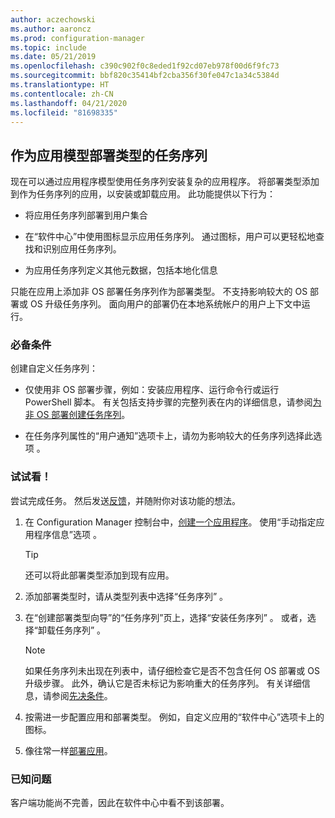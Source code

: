 ```yaml
---
author: aczechowski
ms.author: aaroncz
ms.prod: configuration-manager
ms.topic: include
ms.date: 05/21/2019
ms.openlocfilehash: c390c902f0c8eded1f92cd07eb978f00d6f9fc73
ms.sourcegitcommit: bbf820c35414bf2cba356f30fe047c1a34c5384d
ms.translationtype: HT
ms.contentlocale: zh-CN
ms.lasthandoff: 04/21/2020
ms.locfileid: "81698335"
---
```

## <a name="task-sequence-as-an-app-model-deployment-type"></a><a name="bkmk_tsdt"></a> 作为应用模型部署类型的任务序列

<!--3555953-->

现在可以通过应用程序模型使用任务序列安装复杂的应用程序。 将部署类型添加到作为任务序列的应用，以安装或卸载应用。 此功能提供以下行为：

- 将应用任务序列部署到用户集合

- 在“软件中心”中使用图标显示应用任务序列。 通过图标，用户可以更轻松地查找和识别应用任务序列。

- 为应用任务序列定义其他元数据，包括本地化信息

只能在应用上添加非 OS 部署任务序列作为部署类型。 不支持影响较大的 OS 部署或 OS 升级任务序列。 面向用户的部署仍在本地系统帐户的用户上下文中运行。

### <a name="prerequisites"></a>必备条件

创建自定义任务序列：

- 仅使用非 OS 部署步骤，例如：安装应用程序、运行命令行或运行 PowerShell 脚本。 有关包括支持步骤的完整列表在内的详细信息，请参阅[为非 OS 部署创建任务序列](../../../../../osd/deploy-use/create-a-task-sequence-for-non-operating-system-deployments.md)。

- 在任务序列属性的“用户通知”选项卡上，请勿为影响较大的任务序列选择此选项  。

### <a name="try-it-out"></a>试试看！

尝试完成任务。 然后发送[反馈](../../../../understand/find-help.md#product-feedback)，并随附你对该功能的想法。

1. 在 Configuration Manager 控制台中，[创建一个应用程序](../../../../../apps/deploy-use/create-applications.md#bkmk_create)。 使用“手动指定应用程序信息”选项  。  

    > [!Tip]  
    > 还可以将此部署类型添加到现有应用。  

1. 添加部署类型时，请从类型列表中选择“任务序列”  。

1. 在“创建部署类型向导”的“任务序列”页上，选择“安装任务序列”  。 或者，选择“卸载任务序列”  。  

    > [!Note]  
    > 如果任务序列未出现在列表中，请仔细检查它是否不包含任何 OS 部署或 OS 升级步骤。 此外，确认它是否未标记为影响重大的任务序列。 有关详细信息，请参阅[先决条件](#prerequisites)。  

1. 按需进一步配置应用和部署类型。 例如，自定义应用的“软件中心”选项卡上的图标。

1. 像往常一样[部署应用](../../../../../apps/deploy-use/deploy-applications.md#bkmk_deploy)。


### <a name="known-issue"></a>已知问题

客户端功能尚不完善，因此在软件中心中看不到该部署。
